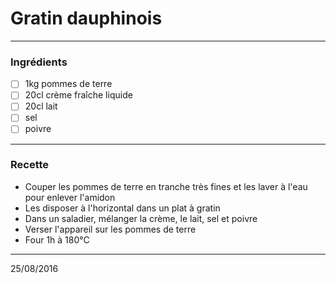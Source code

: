 # Gratin dauphinois

---

### Ingrédients

- [ ] 1kg pommes de terre
- [ ] 20cl crème fraîche liquide
- [ ] 20cl lait
- [ ] sel
- [ ] poivre

---

### Recette

- Couper les pommes de terre en tranche très fines et les laver à l'eau pour enlever l'amidon
- Les disposer à l'horizontal dans un plat à gratin
- Dans un saladier, mélanger la crème, le lait, sel et poivre
- Verser l'appareil sur les pommes de terre
- Four 1h à 180°C

---

25/08/2016
